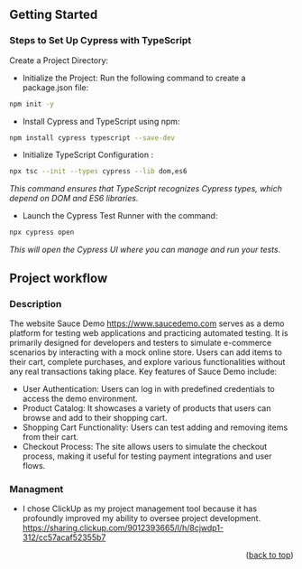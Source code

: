 <!-- GETTING STARTED -->
## Getting Started
### Steps to Set Up Cypress with TypeScript

Create a Project Directory:
* Initialize the Project:
Run the following command to create a package.json file:
```sh
npm init -y
```
* Install Cypress and TypeScript using npm:
```sh
npm install cypress typescript --save-dev
```
* Initialize TypeScript Configuration :
```sh
npx tsc --init --types cypress --lib dom,es6
```
_This command ensures that TypeScript recognizes Cypress types, which depend on DOM and ES6 libraries._
* Launch the Cypress Test Runner with the command:
```sh
npx cypress open
```
_This will open the Cypress UI where you can manage and run your tests._

<!-- Project workflow  -->
## Project workflow
### Description
The website Sauce Demo https://www.saucedemo.com  serves as a demo platform for testing web applications and practicing automated testing. It is primarily designed for developers and testers to simulate e-commerce scenarios by interacting with a mock online store. Users can add items to their cart, complete purchases, and explore various functionalities without any real transactions taking place.
Key features of Sauce Demo include:
* User Authentication: Users can log in with predefined credentials to access the demo environment.
* Product Catalog: It showcases a variety of products that users can browse and add to their shopping cart.
* Shopping Cart Functionality: Users can test adding and removing items from their cart.
* Checkout Process: The site allows users to simulate the checkout process, making it useful for testing payment integrations and user flows.
### Managment
* I chose ClickUp as my project management tool because it has profoundly improved my ability to oversee project development. 
https://sharing.clickup.com/9012393665/l/h/8cjwdp1-312/cc57acaf52355b7

<p align="right">(<a href="#readme-top">back to top</a>)</p>
